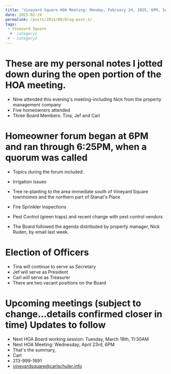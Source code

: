 ```yaml
---
title: 'Vineyard Square HOA Meeting: Monday, February 24, 2025, 6PM, Seymore Center'
date: 2025-02-24
permalink: /posts/2014/08/blog-post-3/
tags:
 - Vineyard Square
  #- category1
 # - category2
---
```

These are my personal notes I jotted down during the open portion of the HOA meeting.  
======
*  Nine attended this evening's meeting-including Nick from the property management company
*  Five homeowners attended 
*  Three Board Members: Tina, Jef and Carl
#  Homeowner forum began at 6PM and ran through 6:25PM, when a quorum was called
*  Topics during the forum included: 
*  Irrigation issues
*  Tree re-planting to the area immediate south of Vineyard Square townhomes and the northern part of Stanat's Place
*  Fire Sprinkler inspections
*  Pest Control (green traps) and recent change with pest control vendors

*  The Board followed the agenda distributed by property manager, Nick Ruden, by email last week. 
#  Election of Officers 
*  Tina will continue to serve as Secretary
*  Jef will serve as President
*  Carl will serve as Treasurer
*  There are two vacant positions on the Board

#  Upcoming meetings   (subject to change...details confirmed closer in time)  Updates to follow
*  Next HOA Board working session:  Tuesday, March 18th, 11:30AM
*  Next HOA Meeting:  Wednesday, April 23rd, 6PM
*  That's the summary,
*  Carl
*  213-999-1691
*  vineyardsquare@carlschuler.info

